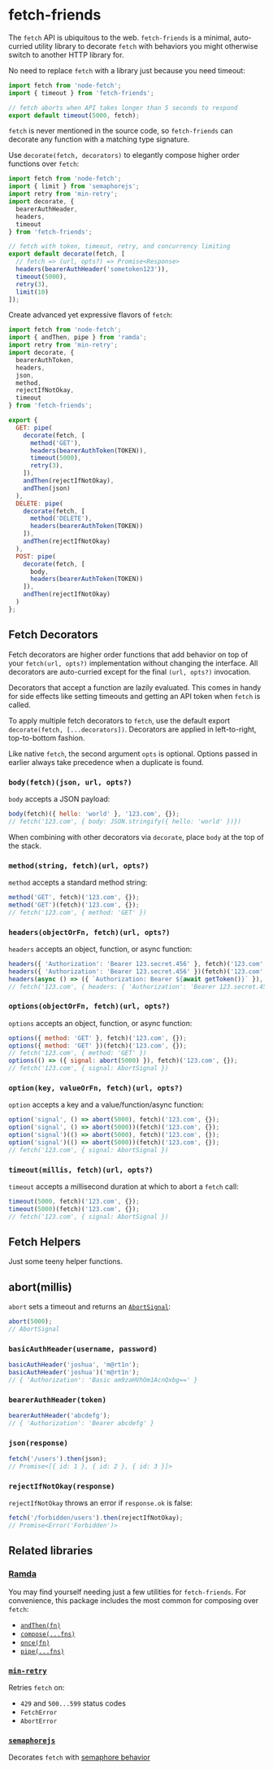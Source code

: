 # fetch-friends

The `fetch` API is ubiquitous to the web. `fetch-friends` is a minimal, auto-curried utility library to decorate `fetch` with behaviors you might otherwise switch to another HTTP library for.

No need to replace `fetch` with a library just because you need timeout:
```js
import fetch from 'node-fetch';
import { timeout } from 'fetch-friends';

// fetch aborts when API takes longer than 5 seconds to respond
export default timeout(5000, fetch);
```

`fetch` is never mentioned in the source code, so `fetch-friends` can decorate any function with a matching type signature.

Use `decorate(fetch, decorators)` to elegantly compose higher order functions over `fetch`:
```js
import fetch from 'node-fetch';
import { limit } from 'semaphorejs';
import retry from 'min-retry';
import decorate, {
  bearerAuthHeader,
  headers,
  timeout
} from 'fetch-friends';

// fetch with token, timeout, retry, and concurrency limiting
export default decorate(fetch, [
  // fetch => (url, opts?) => Promise<Response>
  headers(bearerAuthHeader('sometoken123')),
  timeout(5000),
  retry(3),
  limit(10)
]);
```

Create advanced yet expressive flavors of `fetch`:
```js
import fetch from 'node-fetch';
import { andThen, pipe } from 'ramda';
import retry from 'min-retry';
import decorate, {
  bearerAuthToken,
  headers,
  json,
  method,
  rejectIfNotOkay,
  timeout
} from 'fetch-friends';

export {
  GET: pipe(
    decorate(fetch, [
      method('GET'),
      headers(bearerAuthToken(TOKEN)),
      timeout(5000),
      retry(3),
    ]),
    andThen(rejectIfNotOkay),
    andThen(json)
  ),
  DELETE: pipe(
    decorate(fetch, [
      method('DELETE'),
      headers(bearerAuthToken(TOKEN))
    ]),
    andThen(rejectIfNotOkay)
  ),
  POST: pipe(
    decorate(fetch, [
      body,
      headers(bearerAuthToken(TOKEN))
    ]),
    andThen(rejectIfNotOkay)
  )
};
```

## Fetch Decorators

Fetch decorators are higher order functions that add behavior on top of your `fetch(url, opts?)` implementation without changing the interface. All decorators are auto-curried except for the final `(url, opts?)` invocation.

Decorators that accept a function are lazily evaluated. This comes in handy for side effects like setting timeouts and getting an API token when `fetch` is called.

To apply multiple fetch decorators to `fetch`, use the default export `decorate(fetch, [...decorators])`. Decorators are applied in left-to-right, top-to-bottom fashion.

Like native `fetch`, the second argument `opts` is optional. Options passed in earlier always take precedence when a duplicate is found.

### `body(fetch)(json, url, opts?)`

`body` accepts a JSON payload:
```js
body(fetch)({ hello: 'world' }, '123.com', {});
// fetch('123.com', { body: JSON.stringify({ hello: 'world' })})
```

When combining with other decorators via `decorate`, place `body` at the top of the stack.

### `method(string, fetch)(url, opts?)`

`method` accepts a standard method string:
```js
method('GET', fetch)('123.com', {});
method('GET')(fetch)('123.com', {});
// fetch('123.com', { method: 'GET' })
```

### `headers(objectOrFn, fetch)(url, opts?)`

`headers` accepts an object, function, or async function:
```js
headers({ 'Authorization': 'Bearer 123.secret.456' }, fetch)('123.com', {});
headers({ 'Authorization': 'Bearer 123.secret.456' })(fetch)('123.com', {});
headers(async () => ({ `Authorization: Bearer ${await getToken()}` }), fetch)('123.com', {});
// fetch('123.com', { headers: { 'Authorization': 'Bearer 123.secret.456' } })
```

### `options(objectOrFn, fetch)(url, opts?)`

`options` accepts an object, function, or async function:
```js
options({ method: 'GET' }, fetch)('123.com', {});
options({ method: 'GET' })(fetch)('123.com', {});
// fetch('123.com', { method: 'GET' })
options(() => ({ signal: abort(5000) }), fetch)('123.com', {});
// fetch('123.com', { signal: AbortSignal })
```

### `option(key, valueOrFn, fetch)(url, opts?)`

`option` accepts a key and a value/function/async function:
```js
option('signal', () => abort(5000), fetch)('123.com', {});
option('signal', () => abort(5000))(fetch)('123.com', {});
option('signal')(() => abort(5000), fetch)('123.com', {});
option('signal')(() => abort(5000))(fetch)('123.com', {});
// fetch('123.com', { signal: AbortSignal })
```

### `timeout(millis, fetch)(url, opts?)`

`timeout` accepts a millisecond duration at which to abort a `fetch` call:
```js
timeout(5000, fetch)('123.com', {});
timeout(5000)(fetch)('123.com', {});
// fetch('123.com', { signal: AbortSignal })
```

## Fetch Helpers

Just some teeny helper functions.

## abort(millis)

`abort` sets a timeout and returns an [`AbortSignal`](https://developer.mozilla.org/en-US/docs/Web/API/AbortSignal):

```js
abort(5000);
// AbortSignal
```

### `basicAuthHeader(username, password)`

```js
basicAuthHeader('joshua', 'm@rt1n');
basicAuthHeader('joshua')('m@rt1n');
// { 'Authorization': 'Basic am9zaHVhOm1AcnQxbg==' }
```

### `bearerAuthHeader(token)`

```js
bearerAuthHeader('abcdefg');
// { 'Authorization': 'Bearer abcdefg' }
```

### `json(response)`

```js
fetch('/users').then(json);
// Promise<[{ id: 1 }, { id: 2 }, { id: 3 }]>
```

### `rejectIfNotOkay(response)`

`rejectIfNotOkay` throws an error if `response.ok` is false:
```js
fetch('/forbidden/users').then(rejectIfNotOkay);
// Promise<Error('Forbidden')>
```

## Related libraries

### [Ramda](https://github.com/ramda/ramda)

You may find yourself needing just a few utilities for `fetch-friends`. For convenience, this package includes the most common for composing over `fetch`:
- [`andThen(fn)`](https://ramdajs.com/docs/#andThen)
- [`compose(...fns)`](https://ramdajs.com/docs/#compose)
- [`once(fn)`](https://ramdajs.com/docs/#once)
- [`pipe(...fns)`](https://ramdajs.com/docs/#pipe)

### [`min-retry`](https://github.com/manuscriptmastr/min-retry)

Retries `fetch` on:
- `429` and `500...599` status codes
- `FetchError`
- `AbortError`

### [`semaphorejs`](https://github.com/nybblr/semaphorejs)

Decorates `fetch` with [semaphore behavior](https://en.wikipedia.org/wiki/Semaphore_(programming))
